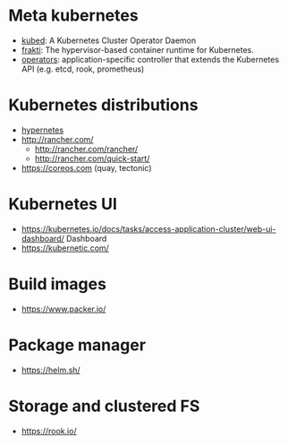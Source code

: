 # Meta kubernetes

* [kubed](https://github.com/appscode/kubed): A Kubernetes Cluster Operator 
  Daemon 
* [frakti](https://github.com/kubernetes/frakti): The hypervisor-based 
  container runtime for Kubernetes.
* [operators](https://coreos.com/operators): application-specific controller 
  that extends the Kubernetes API (e.g. etcd, rook, prometheus)

# Kubernetes distributions

* [hypernetes](https://github.com/hyperhq/hypernetes)
* http://rancher.com/
  + http://rancher.com/rancher/
  + http://rancher.com/quick-start/
* https://coreos.com (quay, tectonic)

# Kubernetes UI

* https://kubernetes.io/docs/tasks/access-application-cluster/web-ui-dashboard/
  Dashboard
* https://kubernetic.com/

# Build images

* https://www.packer.io/

# Package manager

* https://helm.sh/

# Storage and clustered FS

* https://rook.io/
